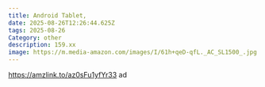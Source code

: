 ```yaml
---
title: Android Tablet,
date: 2025-08-26T12:26:44.625Z
tags: 2025-08-26
Category: other
description: 159.xx
image: https://m.media-amazon.com/images/I/61h+qeD-qfL._AC_SL1500_.jpg
---
```

https://amzlink.to/az0sFu1yfYr33 ad